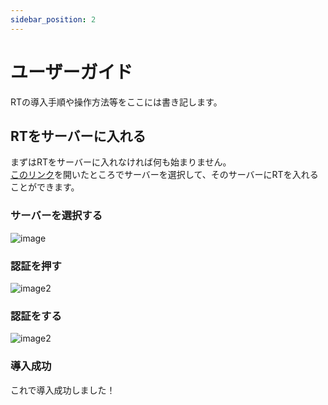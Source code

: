 ```yaml
---
sidebar_position: 2
---
```


# ユーザーガイド
RTの導入手順や操作方法等をここには書き記します。

## RTをサーバーに入れる
まずはRTをサーバーに入れなければ何も始まりません。  
[このリンク](https://app.dissoku.net/api/bots/716496407212589087/invite)を開いたところでサーバーを選択して、そのサーバーにRTを入れることができます。

### サーバーを選択する
![image](/img/invite/1.jpg)

### 認証を押す
![image2](/img/invite/2.jpg)

### 認証をする
![image2](/img/invite/3.jpg)

### 導入成功
これで導入成功しました！